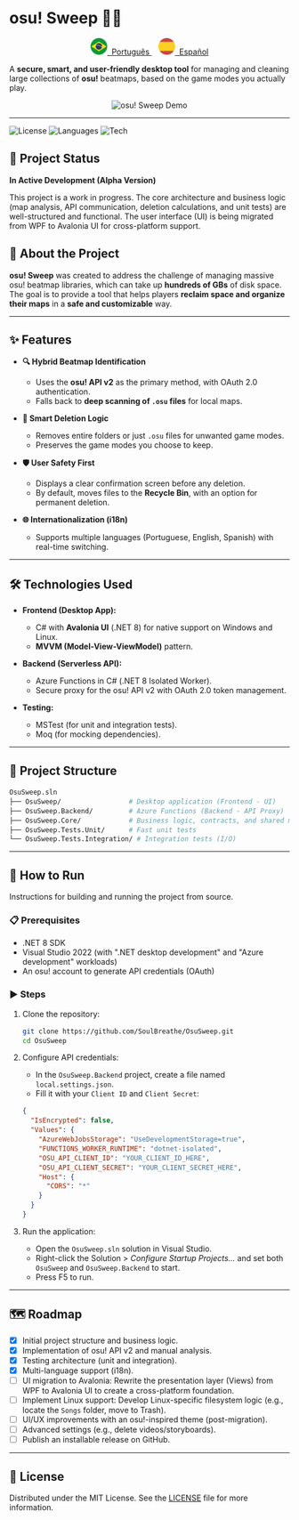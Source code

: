 # osu! Sweep 🧹🎶

<p align="center">
  <a href="./docs/README.pt.md">
    <img src="./assets/flag_br.png" alt="Português" width="30"/>
    &nbsp;Português
  </a>
  &nbsp;&nbsp;
  <a href="./docs/README.es.md">
    <img src="./assets/flag_es.png" alt="Español" width="30"/>
    &nbsp;Español
  </a>
</p>

A **secure, smart, and user-friendly desktop tool** for managing and cleaning large collections of **osu!** beatmaps, based on the game modes you actually play.

<p align="center">
  <img src="https://i.imgur.com/link_para_seu_gif_aqui.gif" alt="osu! Sweep Demo" width="700"/>
</p>

---

![License](https://img.shields.io/badge/license-MIT-green.svg)
![Languages](https://img.shields.io/badge/languages-3-blue.svg)
![Tech](https://img.shields.io/badge/.NET-8.0-purple.svg)

## 🚦 Project Status

**In Active Development (Alpha Version)**

This project is a work in progress. The core architecture and business logic (map analysis, API communication, deletion calculations, and unit tests) are well-structured and functional. The user interface (UI) is being migrated from WPF to Avalonia UI for cross-platform support.

## 📌 About the Project

**osu! Sweep** was created to address the challenge of managing massive osu! beatmap libraries, which can take up **hundreds of GBs** of disk space. The goal is to provide a tool that helps players **reclaim space and organize their maps** in a **safe and customizable** way.

---

## ✨ Features

- **🔍 Hybrid Beatmap Identification**
  - Uses the **osu! API v2** as the primary method, with OAuth 2.0 authentication.
  - Falls back to **deep scanning of `.osu` files** for local maps.

- **🧠 Smart Deletion Logic**
  - Removes entire folders or just `.osu` files for unwanted game modes.
  - Preserves the game modes you choose to keep.

- **🛡️ User Safety First**
  - Displays a clear confirmation screen before any deletion.
  - By default, moves files to the **Recycle Bin**, with an option for permanent deletion.

- **🌐 Internationalization (i18n)**
  - Supports multiple languages (Portuguese, English, Spanish) with real-time switching.

---

## 🛠️ Technologies Used

- **Frontend (Desktop App):**
  - C# with **Avalonia UI** (.NET 8) for native support on Windows and Linux.
  - **MVVM (Model-View-ViewModel)** pattern.

- **Backend (Serverless API):**
  - Azure Functions in C# (.NET 8 Isolated Worker).
  - Secure proxy for the osu! API v2 with OAuth 2.0 token management.

- **Testing:**
  - MSTest (for unit and integration tests).
  - Moq (for mocking dependencies).

---

## 📂 Project Structure

```bash
OsuSweep.sln
├── OsuSweep/                 # Desktop application (Frontend - UI)
├── OsuSweep.Backend/         # Azure Functions (Backend - API Proxy)
├── OsuSweep.Core/            # Business logic, contracts, and shared models
├── OsuSweep.Tests.Unit/      # Fast unit tests
└── OsuSweep.Tests.Integration/ # Integration tests (I/O)
```

---

## 🚀 How to Run

Instructions for building and running the project from source.

### 📋 Prerequisites

- .NET 8 SDK
- Visual Studio 2022 (with ".NET desktop development" and "Azure development" workloads)
- An osu! account to generate API credentials (OAuth)

### ▶️ Steps

1. Clone the repository:

   ```bash
   git clone https://github.com/SoulBreathe/OsuSweep.git
   cd OsuSweep
   ```

2. Configure API credentials:

   - In the `OsuSweep.Backend` project, create a file named `local.settings.json`.
   - Fill it with your `Client ID` and `Client Secret`:

   ```json
   {
     "IsEncrypted": false,
     "Values": {
       "AzureWebJobsStorage": "UseDevelopmentStorage=true",
       "FUNCTIONS_WORKER_RUNTIME": "dotnet-isolated",
       "OSU_API_CLIENT_ID": "YOUR_CLIENT_ID_HERE",
       "OSU_API_CLIENT_SECRET": "YOUR_CLIENT_SECRET_HERE",
       "Host": {
         "CORS": "*"
       }
     }
   }
   ```

3. Run the application:

   - Open the `OsuSweep.sln` solution in Visual Studio.
   - Right-click the Solution > *Configure Startup Projects...* and set both `OsuSweep` and `OsuSweep.Backend` to start.
   - Press F5 to run.

---

## 🗺️ Roadmap

- [x] Initial project structure and business logic.
- [x] Implementation of osu! API v2 and manual analysis.
- [x] Testing architecture (unit and integration).
- [x] Multi-language support (i18n).
- [ ] UI migration to Avalonia: Rewrite the presentation layer (Views) from WPF to Avalonia UI to create a cross-platform foundation.
- [ ] Implement Linux support: Develop Linux-specific filesystem logic (e.g., locate the `Songs` folder, move to Trash).
- [ ] UI/UX improvements with an osu!-inspired theme (post-migration).
- [ ] Advanced settings (e.g., delete videos/storyboards).
- [ ] Publish an installable release on GitHub.

---

## 📜 License

Distributed under the MIT License. See the [LICENSE](LICENSE) file for more information.